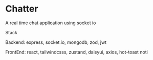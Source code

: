 # Chatter

A real time chat application using socket io

Stack

Backend:
express, socket.io, mongodb, zod, jwt

FrontEnd:
react, tailwindcsss, zustand, daisyui, axios, hot-toast noti